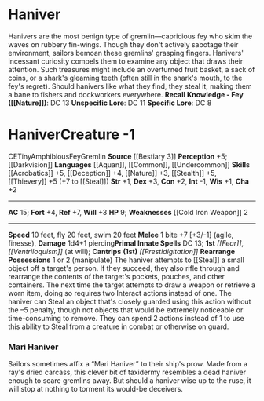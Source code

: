 ﻿---
ac: '15'
alignment: CE
all_resistance: null
burrow_speed: null
charisma: '+2'
climb_speed: null
constitution: '+2'
creature_ability:
- Rearrange Possessions
creature_family: '[[DATABASE/monsterfamily/Gremlin|Gremlin]]'
description: "Hanivers are the most benign type of gremlin\u2014capricious fey who\
  \ skim the waves on rubbery fin-wings. Though they don't actively sabotage their\
  \ environment, sailors bemoan these gremlins' grasping fingers. Hanivers' incessant\
  \ curiosity compels them to examine any object that draws their attention. Such\
  \ treasures might include an overturned fruit basket, a sack of coins, or a shark's\
  \ gleaming teeth (often still in the shark's mouth, to the fey's regret). Should\
  \ hanivers like what they find, they steal it, making them a bane to fishers and\
  \ dockworkers everywhere.<br/><br/><b><u>Recall Knowledge - Fey</u> ( [[DATABASE/skill/Nature|Nature]]\
  \ )</b>: DC 13<br/><b><u>Unspecific Lore</u></b>: DC 11<br/><b><u>Specific Lore</u></b>:\
  \ DC 8"
dexterity: '+3'
element: null
fly_speed: '20'
fortitude: '+4'
hardness: null
hp: '9'
id: '1178'
immunity: null
intelligence: '-1'
land_speed: '10'
language:
- '[[DATABASE/language/Aquan|Aquan]]'
- '[[DATABASE/language/Common|Common]]'
- '[[DATABASE/language/Undercommon|Undercommon]]'
level: '-1'
max_speed: '20'
name: Haniver
perception: '+5'
rarity: Common
reflex: '+7'
resistance: null
rus_type_level: null
school: null
sense:
- '[[DATABASE/monsterability/Darkvision|darkvision]]'
size: Tiny
skill:
- '[[DATABASE/skill/Acrobatics|Acrobatics]] +5'
- '[[DATABASE/skill/Deception|Deception]] +4'
- '[[DATABASE/skill/Nature|Nature]] +3'
- '[[DATABASE/skill/Stealth|Stealth]] +5'
- '[[DATABASE/skill/Thievery|Thievery]] +5'
source: '[[DATABASE/source/Bestiary 3|Bestiary 3]]'
speed:
- 10 feet
- fly 20 feet
- swim 20 feet
spell:
- '[[DATABASE/spell/Fear|Fear]]'
- '[[DATABASE/spell/Prestidigitation|Prestidigitation]]'
- '[[DATABASE/spell/Ventriloquism|Ventriloquism]]'
strength: '+1'
strength_req: '1'
strongest_save:
- Reflex
swim_speed: '20'
trait:
- '[[DATABASE/trait/Amphibious|Amphibious]]'
- '[[DATABASE/trait/Fey|Fey]]'
- '[[DATABASE/trait/Gremlin|Gremlin]]'
type: Creature
vision: Darkvision
weakest_save:
- Will
weakness:
- '[[DATABASE/equipment/Cold Iron Weapon|cold iron]] 2'
will: '+3'
wisdom: '+1'

---
# Haniver

Hanivers are the most benign type of gremlin—capricious fey who skim the waves on rubbery fin-wings. Though they don't actively sabotage their environment, sailors bemoan these gremlins' grasping fingers. Hanivers' incessant curiosity compels them to examine any object that draws their attention. Such treasures might include an overturned fruit basket, a sack of coins, or a shark's gleaming teeth (often still in the shark's mouth, to the fey's regret). Should hanivers like what they find, they steal it, making them a bane to fishers and dockworkers everywhere.
**Recall Knowledge - Fey ([[Nature]])**: DC 13
**Unspecific Lore**: DC 11
**Specific Lore**: DC 8

# Haniver<span class="item-type">Creature -1</span>

<span class="trait-alignment item-trait">CE</span><span class="trait-size item-trait">Tiny</span><span class="item-trait">Amphibious</span><span class="item-trait">Fey</span><span class="item-trait">Gremlin</span>
**Source** [[Bestiary 3]]
**Perception** +5; [[Darkvision]]
**Languages** [[Aquan]], [[Common]], [[Undercommon]]
**Skills** [[Acrobatics]] +5, [[Deception]] +4, [[Nature]] +3, [[Stealth]] +5, [[Thievery]] +5 (+7 to [[Steal]])
**Str** +1, **Dex** +3, **Con** +2, **Int** -1, **Wis** +1, **Cha** +2

---
**AC** 15; **Fort** +4, **Ref** +7, **Will** +3
**HP** 9; **Weaknesses** [[Cold Iron Weapon]] 2

---
**Speed** 10 feet, fly 20 feet, swim 20 feet
<span class="in-box-ability">**Melee** <span class="action-icon">1</span> bite +7 [+3/-1] (agile, finesse), **Damage** 1d4+1 piercing</span>**Primal Innate Spells** DC 13; **1st** _[[Fear]]_, _[[Ventriloquism]]_ (at will); **Cantrips** **(1st)** _[[Prestidigitation]]_
<span class="in-box-ability">**Rearrange Possessions** <span class="action-icon">1</span> or <span class="action-icon">2</span> (manipulate) The haniver attempts to [[Steal]] a small object off a target's person. If they succeed, they also rifle through and rearrange the contents of the target's pockets, pouches, and other containers. The next time the target attempts to draw a weapon or retrieve a worn item, doing so requires two Interact actions instead of one. The haniver can Steal an object that's closely guarded using this action without the –5 penalty, though not objects that would be extremely noticeable or time-consuming to remove. They can spend 2 actions instead of 1 to use this ability to Steal from a creature in combat or otherwise on guard.</span>

###  Mari Haniver

Sailors sometimes affix a “Mari Haniver” to their ship's prow. Made from a ray's dried carcass, this clever bit of taxidermy resembles a dead haniver enough to scare gremlins away. But should a haniver wise up to the ruse, it will stop at nothing to torment its would-be deceivers.